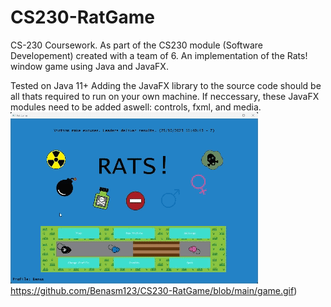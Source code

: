 # CS230-RatGame
CS-230 Coursework. As part of the CS230 module (Software Developement) created with a team of 6.
An implementation of the Rats! window game using Java and JavaFX.

Tested on Java 11+
Adding the JavaFX library to the source code should be all thats required to run on your own machine.
If neccessary, these JavaFX modules need to be added aswell: controls, fxml, and media.
![](https://github.com/Benasm123/CS230-RatGame/blob/main/game.gif)https://github.com/Benasm123/CS230-RatGame/blob/main/game.gif)
